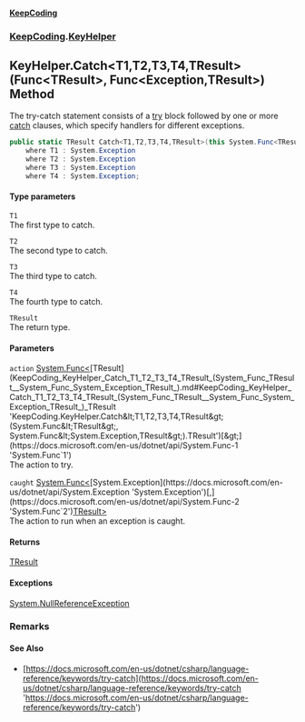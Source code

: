 #### [KeepCoding](index.md 'index')
### [KeepCoding](KeepCoding.md 'KeepCoding').[KeyHelper](KeepCoding_KeyHelper.md 'KeepCoding.KeyHelper')
## KeyHelper.Catch&lt;T1,T2,T3,T4,TResult&gt;(Func&lt;TResult&gt;, Func&lt;Exception,TResult&gt;) Method
The try-catch statement consists of a [try](https://docs.microsoft.com/en-us/dotnet/csharp/language-reference/keywords/try 'https://docs.microsoft.com/en-us/dotnet/csharp/language-reference/keywords/try') block followed by one or more [catch](https://docs.microsoft.com/en-us/dotnet/csharp/language-reference/keywords/catch 'https://docs.microsoft.com/en-us/dotnet/csharp/language-reference/keywords/catch') clauses, which specify handlers for different exceptions.  
```csharp
public static TResult Catch<T1,T2,T3,T4,TResult>(this System.Func<TResult> action, System.Func<System.Exception,TResult> caught)
    where T1 : System.Exception
    where T2 : System.Exception
    where T3 : System.Exception
    where T4 : System.Exception;
```
#### Type parameters
<a name='KeepCoding_KeyHelper_Catch_T1_T2_T3_T4_TResult_(System_Func_TResult__System_Func_System_Exception_TResult_)_T1'></a>
`T1`  
The first type to catch.
  
<a name='KeepCoding_KeyHelper_Catch_T1_T2_T3_T4_TResult_(System_Func_TResult__System_Func_System_Exception_TResult_)_T2'></a>
`T2`  
The second type to catch.
  
<a name='KeepCoding_KeyHelper_Catch_T1_T2_T3_T4_TResult_(System_Func_TResult__System_Func_System_Exception_TResult_)_T3'></a>
`T3`  
The third type to catch.
  
<a name='KeepCoding_KeyHelper_Catch_T1_T2_T3_T4_TResult_(System_Func_TResult__System_Func_System_Exception_TResult_)_T4'></a>
`T4`  
The fourth type to catch.
  
<a name='KeepCoding_KeyHelper_Catch_T1_T2_T3_T4_TResult_(System_Func_TResult__System_Func_System_Exception_TResult_)_TResult'></a>
`TResult`  
The return type.
  
#### Parameters
<a name='KeepCoding_KeyHelper_Catch_T1_T2_T3_T4_TResult_(System_Func_TResult__System_Func_System_Exception_TResult_)_action'></a>
`action` [System.Func&lt;](https://docs.microsoft.com/en-us/dotnet/api/System.Func-1 'System.Func`1')[TResult](KeepCoding_KeyHelper_Catch_T1_T2_T3_T4_TResult_(System_Func_TResult__System_Func_System_Exception_TResult_).md#KeepCoding_KeyHelper_Catch_T1_T2_T3_T4_TResult_(System_Func_TResult__System_Func_System_Exception_TResult_)_TResult 'KeepCoding.KeyHelper.Catch&lt;T1,T2,T3,T4,TResult&gt;(System.Func&lt;TResult&gt;, System.Func&lt;System.Exception,TResult&gt;).TResult')[&gt;](https://docs.microsoft.com/en-us/dotnet/api/System.Func-1 'System.Func`1')  
The action to try.
  
<a name='KeepCoding_KeyHelper_Catch_T1_T2_T3_T4_TResult_(System_Func_TResult__System_Func_System_Exception_TResult_)_caught'></a>
`caught` [System.Func&lt;](https://docs.microsoft.com/en-us/dotnet/api/System.Func-2 'System.Func`2')[System.Exception](https://docs.microsoft.com/en-us/dotnet/api/System.Exception 'System.Exception')[,](https://docs.microsoft.com/en-us/dotnet/api/System.Func-2 'System.Func`2')[TResult](KeepCoding_KeyHelper_Catch_T1_T2_T3_T4_TResult_(System_Func_TResult__System_Func_System_Exception_TResult_).md#KeepCoding_KeyHelper_Catch_T1_T2_T3_T4_TResult_(System_Func_TResult__System_Func_System_Exception_TResult_)_TResult 'KeepCoding.KeyHelper.Catch&lt;T1,T2,T3,T4,TResult&gt;(System.Func&lt;TResult&gt;, System.Func&lt;System.Exception,TResult&gt;).TResult')[&gt;](https://docs.microsoft.com/en-us/dotnet/api/System.Func-2 'System.Func`2')  
The action to run when an exception is caught.
  
#### Returns
[TResult](KeepCoding_KeyHelper_Catch_T1_T2_T3_T4_TResult_(System_Func_TResult__System_Func_System_Exception_TResult_).md#KeepCoding_KeyHelper_Catch_T1_T2_T3_T4_TResult_(System_Func_TResult__System_Func_System_Exception_TResult_)_TResult 'KeepCoding.KeyHelper.Catch&lt;T1,T2,T3,T4,TResult&gt;(System.Func&lt;TResult&gt;, System.Func&lt;System.Exception,TResult&gt;).TResult')  
#### Exceptions
[System.NullReferenceException](https://docs.microsoft.com/en-us/dotnet/api/System.NullReferenceException 'System.NullReferenceException')  
### Remarks
#### See Also
- [https://docs.microsoft.com/en-us/dotnet/csharp/language-reference/keywords/try-catch](https://docs.microsoft.com/en-us/dotnet/csharp/language-reference/keywords/try-catch 'https://docs.microsoft.com/en-us/dotnet/csharp/language-reference/keywords/try-catch')

